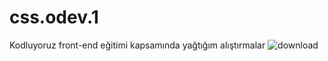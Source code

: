 # css.odev.1
Kodluyoruz front-end eğitimi kapsamında yağtığım alıştırmalar
![download](https://user-images.githubusercontent.com/47176772/209204363-51e6de6d-02d3-4c5f-84e8-89185ae5b994.jpg)

